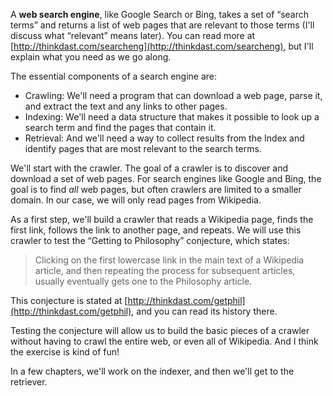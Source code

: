 A **web search engine**, like Google Search or Bing, takes a set of “search terms” and returns a list of web pages that are relevant to those terms (I'll discuss what “relevant” means later).  You can read more at [http://thinkdast.com/searcheng](http://thinkdast.com/searcheng), but I'll explain what you need as we go along.


The essential components of a search engine are:



*  Crawling: We'll need a program that can download a web page, parse it, and extract the text and any links to other pages.
*  Indexing: We'll need a data structure that makes it possible to look up a search term and find the pages that contain it.
*  Retrieval: And we'll need a way to collect results from the Index and identify pages that are most relevant to the search terms. 

We'll start with the crawler.  The goal of a crawler is to discover and download a set of web pages. For search engines like Google and Bing, the goal is to find *all* web pages, but often crawlers are limited to a smaller domain. In our case, we will only read pages from Wikipedia.


As a first step, we'll build a crawler that reads a Wikipedia page, finds the first link, follows the link to another page, and repeats. We will use this crawler to test the “Getting to Philosophy” conjecture, which states:



> Clicking on the first lowercase link in the main text of a
> Wikipedia article, and then repeating the process for subsequent
> articles, usually eventually gets one to the Philosophy article.


This conjecture is stated at [http://thinkdast.com/getphil](http://thinkdast.com/getphil), and you can read its history there.

Testing the conjecture will allow us to build the basic pieces of a crawler without having to crawl the entire web, or even all of Wikipedia. And I think the exercise is kind of fun!

In a few chapters, we'll work on the indexer, and then we'll get to the retriever.
